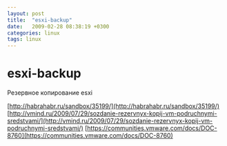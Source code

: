 ```yaml
---
layout: post
title:  "esxi-backup"
date:   2009-02-28 08:38:19 +0300
categories: linux
tags: linux
---
```


# esxi-backup
Резервное копирование esxi

[http://habrahabr.ru/sandbox/35199/](http://habrahabr.ru/sandbox/35199/)
[http://vmind.ru/2009/07/29/sozdanie-rezervnyx-kopij-vm-podruchnymi-sredstvami/](http://vmind.ru/2009/07/29/sozdanie-rezervnyx-kopij-vm-podruchnymi-sredstvami/)
[https://communities.vmware.com/docs/DOC-8760](https://communities.vmware.com/docs/DOC-8760)